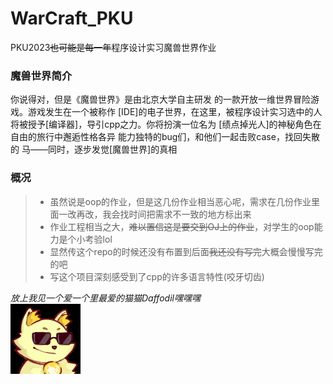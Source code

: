 # WarCraft_PKU
PKU2023~~也可能是每一年~~程序设计实习魔兽世界作业  

### 魔兽世界简介
你说得对，但是《魔兽世界》是由北京大学自主研发
的一款开放一维世界冒险游戏。游戏发生在一个被称作
[IDE]的电子世界，在这里，被程序设计实习选中的人
将被授予[编译器]，导引cpp之力。你将扮演一位名为
[绩点掉光人]的神秘角色在自由的旅行中邂逅性格各异
能力独特的bug们，和他们一起击败case，找回失散的
    马——同时，逐步发觉[魔兽世界]的真相



### 概况
>+ 虽然说是oop的作业，但是这几份作业相当恶心呢，需求在几份作业里面一改再改，我会找时间把需求不一致的地方标出来  
>+ 作业工程相当之大，~~难以置信这是要交到OJ上的作业~~，对学生的oop能力是个小考验lol
>+ 显然传这个repo的时候还没有布置到后面~~我还没有写完~~大概会慢慢写完的吧  
>+ 写这个项目深刻感受到了cpp的许多语言特性(咬牙切齿)

*放上我见一个爱一个里最爱的猫猫Daffodil嘿嘿嘿*  
![cat_cool](./cat_cool.png)  
